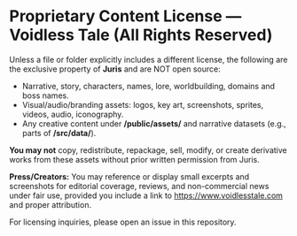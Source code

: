 # Proprietary Content License — Voidless Tale (All Rights Reserved)

Unless a file or folder explicitly includes a different license,
the following are the exclusive property of **Juris** and are NOT open source:

- Narrative, story, characters, names, lore, worldbuilding, domains and boss names.
- Visual/audio/branding assets: logos, key art, screenshots, sprites, videos, audio, iconography.
- Any creative content under **/public/assets/** and narrative datasets (e.g., parts of **/src/data/**).

**You may not** copy, redistribute, repackage, sell, modify, or create derivative works
from these assets without prior written permission from Juris.

**Press/Creators:** You may reference or display small excerpts and screenshots for
editorial coverage, reviews, and non-commercial news under fair use, provided you
include a link to https://www.voidlesstale.com and proper attribution.

For licensing inquiries, please open an issue in this repository.
